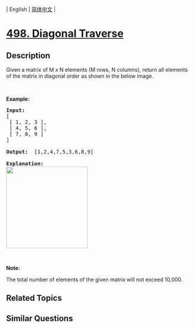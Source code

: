 
| English | [简体中文](README_CN.md) |

# [498. Diagonal Traverse](https://leetcode-cn.com/problems/diagonal-traverse/)

## Description

<p>Given a matrix of M x N elements (M rows, N columns), return all elements of the matrix in diagonal order as shown in the below image.</p>

<p>&nbsp;</p>

<p><b>Example:</b></p>

<pre>
<b>Input:</b>
[
 [ 1, 2, 3 ],
 [ 4, 5, 6 ],
 [ 7, 8, 9 ]
]

<b>Output:</b>  [1,2,4,7,5,3,6,8,9]

<b>Explanation:</b>
<img src="https://assets.leetcode.com/uploads/2018/10/12/diagonal_traverse.png" style="width: 220px;" />
</pre>

<p>&nbsp;</p>

<p><b>Note:</b></p>

<p>The total number of elements of the given matrix will not exceed 10,000.</p>


## Related Topics



## Similar Questions


